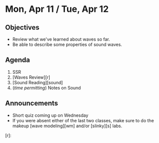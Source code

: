 Mon, Apr 11 / Tue, Apr 12
=================== 
   
    
Objectives    
------------    
  
- Review what we've learned about waves so far.
- Be able to describe some properties of sound waves.
  
Agenda      
---------      
1. SSR
2. [Waves Review][r]
3. [Sound Reading][sound]
4. (*time permitting*) Notes on Sound

  
Announcements   
-------------    
- Short quiz coming up on Wednesday
- If you were absent either of the last two classes, make sure to do the makeup [wave modeling][wm] and/or [slinky][s] labs.

[r]: 


<!--stackedit_data:
eyJoaXN0b3J5IjpbNTE2ODQ1NzA2LC0xODk1MjQzMTQyLDEyOT
E5MTUwNDIsMTg4MTUzMjU0NCw4Nzk4MDY0MzcsLTg1NDE3OTAw
NCwxNDQ2NjY2OTU4LC0zMzk1NTYyNDAsLTc3NDg3MTgxNiwtOT
c4MTQ3MzQzLC0yMTQwNzIzNzEsLTU1NzIxMzY2NywzNzk2MTI5
NzgsMjAxMzAyMTM4Nyw2OTA3MTgxMCwxODc4Njc5NjE2LDE0Mj
Y1MDc2OTksLTIxMjM3OTg1NTMsMjU0MDE2MjUsLTEzNDY0NzYz
NTldfQ==
-->